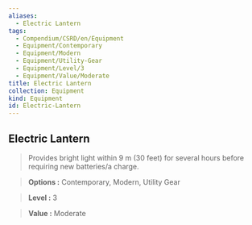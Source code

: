 ```yaml
---
aliases:
  - Electric Lantern
tags:
  - Compendium/CSRD/en/Equipment
  - Equipment/Contemporary
  - Equipment/Modern
  - Equipment/Utility-Gear
  - Equipment/Level/3
  - Equipment/Value/Moderate
title: Electric Lantern
collection: Equipment
kind: Equipment
id: Electric-Lantern
---
```

## Electric Lantern    
    
>Provides bright light within 9 m (30 feet) for several hours before requiring new batteries/a charge.    
> **Options :** Contemporary, Modern, Utility Gear    
> **Level :** 3    
> **Value :** Moderate
